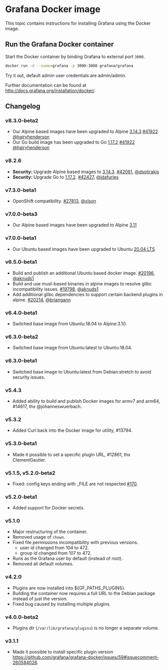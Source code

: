 # Grafana Docker image

This topic contains instructions for installing Grafana using the Docker image.

## Run the Grafana Docker container

Start the Docker container by binding Grafana to external port `3000`.

```bash
docker run -d --name=grafana -p 3000:3000 grafana/grafana
```

Try it out, default admin user credentials are admin/admin.

Further documentation can be found at http://docs.grafana.org/installation/docker/.

## Changelog

### v8.3.0-beta2

- Our Alpine based images have been upgraded to Alpine [3.14.3](https://alpinelinux.org/posts/Alpine-3.14.3-released.html) [#41922](https://github.com/grafana/grafana/pull/41922) [@hairyhenderson](https://github.com/hairyhenderson)
- Our Go build image has been upgraded to Go [1.17.2](https://golang.org/doc/devel/release#go1.17.minor) [#41922](https://github.com/grafana/grafana/pull/41922) [@hairyhenderson](https://github.com/hairyhenderson)

### v8.2.6

- **Security:** Upgrade Alpine based images to [3.14.3](https://alpinelinux.org/posts/Alpine-3.14.3-released.html). [#42061](https://github.com/grafana/grafana/pull/42061), [@dsotirakis](https://github.com/dsotirakis)
- **Security:** Upgrade Go to [1.17.2](https://go.dev/doc/devel/release#go1.17.minor). [#42427](https://github.com/grafana/grafana/pull/42427), [@idafurjes](https://github.com/idafurjes)

### v7.3.0-beta1

- OpenShift compatibility. [#27813](https://github.com/grafana/grafana/pull/27813), [@xlson](https://github.com/grafana/grafana/pull/27813)

### v7.0.0-beta3

- Our Alpine based images have been upgraded to Alpine [3.11](https://www.alpinelinux.org/posts/Alpine-3.11.0-released.html)

### v7.0.0-beta1

- Our Ubuntu based images have been upgraded to Ubuntu [20.04 LTS](https://releases.ubuntu.com/20.04/)

### v6.5.0-beta1

- Build and publish an additional Ubuntu based docker image. [#20196](https://github.com/grafana/grafana/pull/20196), [@aknuds1](https://github.com/aknuds1)
- Build and use musl-based binaries in alpine images to resolve glibc incompatibility issues. [#19798](https://github.com/grafana/grafana/pull/19798), [@aknuds1](https://github.com/aknuds1)
- Add additional glibc dependencies to support certain backend plugins in alpine. [#20214](https://github.com/grafana/grafana/pull/20214), [@briangann](https://github.com/briangann)

### v6.4.0-beta1

- Switched base image from Ubuntu:18.04 to Alpine:3.10.

### v6.3.0-beta2

- Switched base image from Ubuntu:latest to Ubuntu:18.04.

### v6.3.0-beta1

- Switched base image to Ubuntu:latest from Debian:stretch to avoid security issues.

### v5.4.3

- Added ability to build and publish Docker images for armv7 and arm64, #14617, thx @johanneswuerbach.

### v5.3.2

- Added Curl back into the Docker image for utility, #13794.

### v5.3.0-beta1

- Made it possible to set a specific plugin URL, #12861, thx ClementGautier.

### v5.1.5, v5.2.0-beta2

- Fixed: config keys ending with \_FILE are not respected [#170](https://github.com/grafana/grafana-docker/issues/170).

### v5.2.0-beta1

- Added support for Docker secrets.

### v5.1.0

- Major restructuring of the container.
- Removed usage of `chown`.
- Fixed file permissions incompatibility with previous versions.
  - user id changed from 104 to 472.
  - group id changed from 107 to 472.
- Runs as the Grafana user by default (instead of root).
- Removed all default volumes.

### v4.2.0

- Plugins are now installed into ${GF_PATHS_PLUGINS}.
- Building the container now requires a full URL to the Debian package instead of just the version.
- Fixed bug caused by installing multiple plugins.

### v4.0.0-beta2

- Plugins dir (`/var/lib/grafana/plugins`) is no longer a separate volume.

### v3.1.1

- Made it possible to install specific plugin version https://github.com/grafana/grafana-docker/issues/59#issuecomment-260584026.
